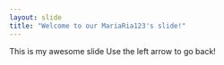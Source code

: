 ```yaml
---
layout: slide
title: "Welcome to our MariaRia123's slide!"
---
```

This is my awesome slide
Use the left arrow to go back!
